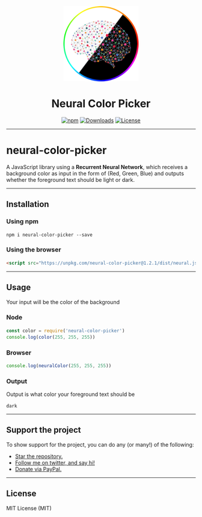 <div align = "center">
<img src="https://raw.githubusercontent.com/shubham-saudolla/media/master/neural-color-picker/neuralColorPickerIcon.png" width = "200" />

<h1>Neural Color Picker</h1>

[![npm](https://img.shields.io/npm/v/neural-color-picker.svg?style=for-the-badge&labelColor=000000&color=4505ff)](https://www.npmjs.com/package/neural-color-picker)
[![Downloads](https://img.shields.io/npm/dt/neural-color-picker.svg?style=for-the-badge&labelColor=000000)](https://www.npmjs.com/package/neural-color-picker)
[![License](https://img.shields.io/npm/l/neural-color-picker.svg?style=for-the-badge&labelColor=000000&color=ff0666)](https://www.npmjs.com/package/neural-color-picker)
</div>

---

# neural-color-picker

A JavaScript library using a **Recurrent Neural Network**, which receives a background color as input in the form of (Red, Green, Blue) and outputs whether the foreground text should be light or dark.

---

## Installation

### Using npm

```console
npm i neural-color-picker --save
```

### Using the browser

```html
<script src="https://unpkg.com/neural-color-picker@1.2.1/dist/neural.js"></script>
```

---

## Usage

Your input will be the color of the background

### Node

```javascript
const color = require('neural-color-picker')
console.log(color(255, 255, 255))
```

### Browser

```javascript
console.log(neuralColor(255, 255, 255))
```

### Output

Output is what color your foreground text should be

```console
dark
```

---

## Support the project

To show support for the project, you can do any (or many!) of the following:

- [Star the repository.](https://github.com/akash-joshi/neural-color-picker)
- [Follow me on twitter, and say hi!](https://twitter.com/akashtrikon)
- [Donate via PayPal.](http://paypal.me/akashsjoshi)

---

## License

MIT License (MIT)
